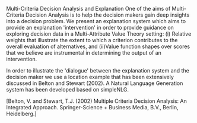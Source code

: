 Multi-Criteria Decision Analysis and Explanation
One of the aims of Multi-Criteria Decision Analysis is to help the decision makers gain deep insights into a decision problem. We present an explanation system which aims to provide an explanation 'intervention' in order to provide guidance on exploring decision data in a Multi-Attribute Value Theory setting: (i) Relative weights that illustrate the extent to which a criterion contributes to the overall evaluation of alternatives, and (ii)Value function shapes over scores that we believe are instrumental in determining the output of an intervention.

In order to illustrate the 'dialogue' between the explanation system and the decision maker we use a location example that has been extensively discussed in Belton and Stewart (2002). A Natural Language Generation system has been developed based on simpleNLG.

[Belton, V. and Stewart, T.J. (2002) Multiple Criteria Decision Analysis: An Integrated Approach. Springer-Science + Business Media, B.V., Berlin, Heidelberg.] 
